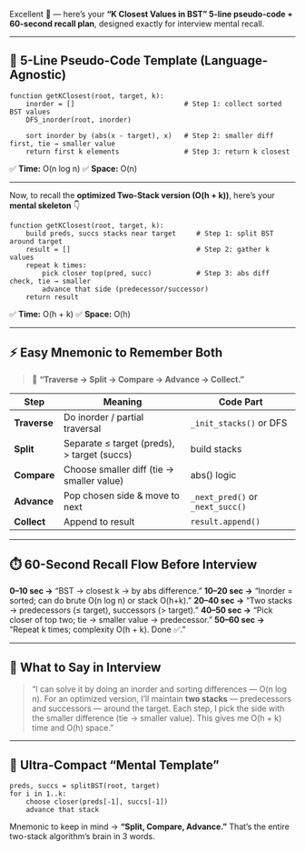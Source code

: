 Excellent 👏 — here’s your **“K Closest Values in BST” 5-line pseudo-code + 60-second recall plan**, designed exactly for interview mental recall.

---

## 🧠 **5-Line Pseudo-Code Template (Language-Agnostic)**

```
function getKClosest(root, target, k):
    inorder = []                           # Step 1: collect sorted BST values
    DFS_inorder(root, inorder)

    sort inorder by (abs(x - target), x)   # Step 2: smaller diff first, tie → smaller value
    return first k elements                # Step 3: return k closest
```

✅ **Time:** O(n log n)
✅ **Space:** O(n)

---

Now, to recall the **optimized Two-Stack version (O(h + k))**, here’s your **mental skeleton** 👇

```
function getKClosest(root, target, k):
    build preds, succs stacks near target     # Step 1: split BST around target
    result = []                               # Step 2: gather k values
    repeat k times:
        pick closer top(pred, succ)           # Step 3: abs diff check, tie → smaller
        advance that side (predecessor/successor)
    return result
```

✅ **Time:** O(h + k)
✅ **Space:** O(h)

---

## ⚡ **Easy Mnemonic to Remember Both**

> 🧩 **“Traverse → Split → Compare → Advance → Collect.”**

| Step         | Meaning                                     | Code Part                        |
| ------------ | ------------------------------------------- | -------------------------------- |
| **Traverse** | Do inorder / partial traversal              | `_init_stacks()` or DFS          |
| **Split**    | Separate ≤ target (preds), > target (succs) | build stacks                     |
| **Compare**  | Choose smaller diff (tie → smaller value)   | abs() logic                      |
| **Advance**  | Pop chosen side & move to next              | `_next_pred()` or `_next_succ()` |
| **Collect**  | Append to result                            | `result.append()`                |

---

## ⏱️ **60-Second Recall Flow Before Interview**

**0–10 sec →** “BST → closest k → by abs difference.”
**10–20 sec →** “Inorder = sorted; can do brute O(n log n) or stack O(h+k).”
**20–40 sec →** “Two stacks → predecessors (≤ target), successors (> target).”
**40–50 sec →** “Pick closer of top two; tie → smaller value → predecessor.”
**50–60 sec →** “Repeat k times; complexity O(h + k). Done ✅.”

---

## 💬 **What to Say in Interview**

> “I can solve it by doing an inorder and sorting differences — O(n log n).
> For an optimized version, I’ll maintain **two stacks** — predecessors and successors — around the target.
> Each step, I pick the side with the smaller difference (tie → smaller value).
> This gives me O(h + k) time and O(h) space.”

---

## 🧩 **Ultra-Compact “Mental Template”**

```
preds, succs = splitBST(root, target)
for i in 1..k:
    choose closer(preds[-1], succs[-1])
    advance that stack
```

Mnemonic to keep in mind → **“Split, Compare, Advance.”**
That’s the entire two-stack algorithm’s brain in 3 words.
